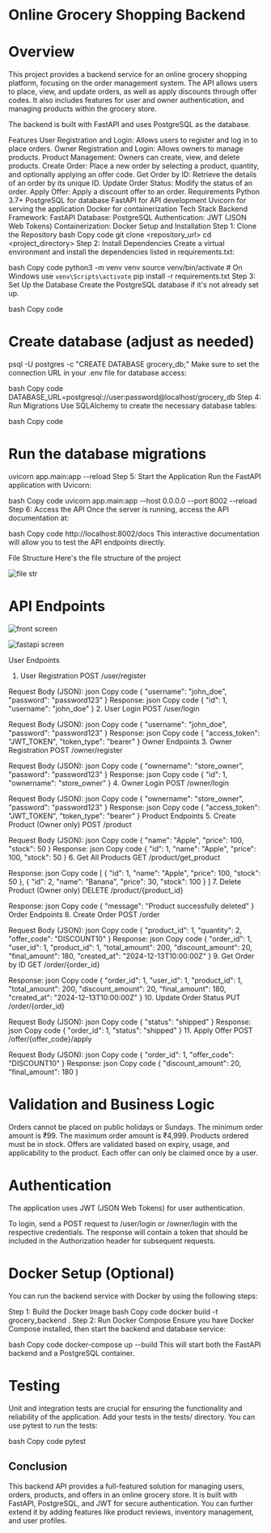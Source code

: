 # Online Grocery Shopping Backend


# Overview
This project provides a backend service for an online grocery shopping platform, focusing on the order management system. The API allows users to place, view, and update orders, as well as apply discounts through offer codes. It also includes features for user and owner authentication, and managing products within the grocery store.

The backend is built with FastAPI and uses PostgreSQL as the database.

Features
User Registration and Login: Allows users to register and log in to place orders.
Owner Registration and Login: Allows owners to manage products.
Product Management: Owners can create, view, and delete products.
Create Order: Place a new order by selecting a product, quantity, and optionally applying an offer code.
Get Order by ID: Retrieve the details of an order by its unique ID.
Update Order Status: Modify the status of an order.
Apply Offer: Apply a discount offer to an order.
Requirements
Python 3.7+
PostgreSQL for database
FastAPI for API development
Uvicorn for serving the application
Docker for containerization
Tech Stack
Backend Framework: FastAPI
Database: PostgreSQL
Authentication: JWT (JSON Web Tokens)
Containerization: Docker
Setup and Installation
Step 1: Clone the Repository
bash
Copy code
git clone <repository_url>
cd <project_directory>
Step 2: Install Dependencies
Create a virtual environment and install the dependencies listed in requirements.txt:

bash
Copy code
python3 -m venv venv
source venv/bin/activate  # On Windows use `venv\Scripts\activate`
pip install -r requirements.txt
Step 3: Set Up the Database
Create the PostgreSQL database if it's not already set up.

bash
Copy code
# Create database (adjust as needed)
psql -U postgres -c "CREATE DATABASE grocery_db;"
Make sure to set the connection URL in your .env file for database access:

bash
Copy code
DATABASE_URL=postgresql://user:password@localhost/grocery_db
Step 4: Run Migrations
Use SQLAlchemy to create the necessary database tables:

bash
Copy code
# Run the database migrations
uvicorn app.main:app --reload
Step 5: Start the Application
Run the FastAPI application with Uvicorn:

bash
Copy code
uvicorn app.main:app --host 0.0.0.0 --port 8002 --reload
Step 6: Access the API
Once the server is running, access the API documentation at:

bash
Copy code
http://localhost:8002/docs
This interactive documentation will allow you to test the API endpoints directly.

File Structure
Here's the file structure of the project


![file str](https://github.com/user-attachments/assets/75506de3-ba15-4f1f-8190-75c453087f36)




# API Endpoints
![front screen](https://github.com/user-attachments/assets/79586024-0eec-4e43-a56e-aa586d363d6d)

![fastapi screen](https://github.com/user-attachments/assets/203c4468-cf87-48e3-98db-417a26eb3694)



User Endpoints
1. User Registration
POST /user/register

Request Body (JSON):
json
Copy code
{
  "username": "john_doe",
  "password": "password123"
}
Response:
json
Copy code
{
  "id": 1,
  "username": "john_doe"
}
2. User Login
POST /user/login

Request Body (JSON):
json
Copy code
{
  "username": "john_doe",
  "password": "password123"
}
Response:
json
Copy code
{
  "access_token": "JWT_TOKEN",
  "token_type": "bearer"
}
Owner Endpoints
3. Owner Registration
POST /owner/register

Request Body (JSON):
json
Copy code
{
  "ownername": "store_owner",
  "password": "password123"
}
Response:
json
Copy code
{
  "id": 1,
  "ownername": "store_owner"
}
4. Owner Login
POST /owner/login

Request Body (JSON):
json
Copy code
{
  "ownername": "store_owner",
  "password": "password123"
}
Response:
json
Copy code
{
  "access_token": "JWT_TOKEN",
  "token_type": "bearer"
}
Product Endpoints
5. Create Product (Owner only)
POST /product

Request Body (JSON):
json
Copy code
{
  "name": "Apple",
  "price": 100,
  "stock": 50
}
Response:
json
Copy code
{
  "id": 1,
  "name": "Apple",
  "price": 100,
  "stock": 50
}
6. Get All Products
GET /product/get_product

Response:
json
Copy code
[
  {
    "id": 1,
    "name": "Apple",
    "price": 100,
    "stock": 50
  },
  {
    "id": 2,
    "name": "Banana",
    "price": 30,
    "stock": 100
  }
]
7. Delete Product (Owner only)
DELETE /product/{product_id}

Response:
json
Copy code
{
  "message": "Product successfully deleted"
}
Order Endpoints
8. Create Order
POST /order

Request Body (JSON):
json
Copy code
{
  "product_id": 1,
  "quantity": 2,
  "offer_code": "DISCOUNT10"
}
Response:
json
Copy code
{
  "order_id": 1,
  "user_id": 1,
  "product_id": 1,
  "total_amount": 200,
  "discount_amount": 20,
  "final_amount": 180,
  "created_at": "2024-12-13T10:00:00Z"
}
9. Get Order by ID
GET /order/{order_id}

Response:
json
Copy code
{
  "order_id": 1,
  "user_id": 1,
  "product_id": 1,
  "total_amount": 200,
  "discount_amount": 20,
  "final_amount": 180,
  "created_at": "2024-12-13T10:00:00Z"
}
10. Update Order Status
PUT /order/{order_id}

Request Body (JSON):
json
Copy code
{
  "status": "shipped"
}
Response:
json
Copy code
{
  "order_id": 1,
  "status": "shipped"
}
11. Apply Offer
POST /offer/{offer_code}/apply

Request Body (JSON):
json
Copy code
{
  "order_id": 1,
  "offer_code": "DISCOUNT10"
}
Response:
json
Copy code
{
  "discount_amount": 20,
  "final_amount": 180
}


# Validation and Business Logic
Orders cannot be placed on public holidays or Sundays.
The minimum order amount is ₹99.
The maximum order amount is ₹4,999.
Products ordered must be in stock.
Offers are validated based on expiry, usage, and applicability to the product.
Each offer can only be claimed once by a user.


# Authentication
The application uses JWT (JSON Web Tokens) for user authentication.

To login, send a POST request to /user/login or /owner/login with the respective credentials.
The response will contain a token that should be included in the Authorization header for subsequent requests.


# Docker Setup (Optional)
You can run the backend service with Docker by using the following steps:

Step 1: Build the Docker Image
bash
Copy code
docker build -t grocery_backend .
Step 2: Run Docker Compose
Ensure you have Docker Compose installed, then start the backend and database service:

bash
Copy code
docker-compose up --build
This will start both the FastAPI backend and a PostgreSQL container.

# Testing
Unit and integration tests are crucial for ensuring the functionality and reliability of the application. Add your tests in the tests/ directory. You can use pytest to run the tests:

bash
Copy code
pytest
## Conclusion
This backend API provides a full-featured solution for managing users, orders, products, and offers in an online grocery store. It is built with FastAPI, PostgreSQL, and JWT for secure authentication. You can further extend it by adding features like product reviews, inventory management, and user profiles.
